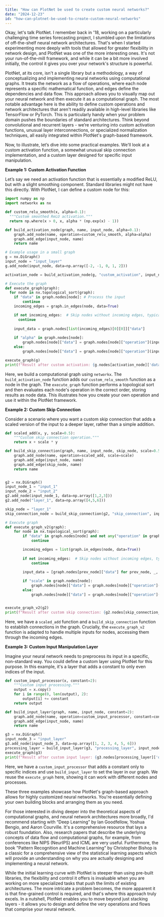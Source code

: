 ```yaml
---
title: "How can PlotNet be used to create custom neural networks?"
date: "2024-12-23"
id: "how-can-plotnet-be-used-to-create-custom-neural-networks"
---
```


Okay, let's talk PlotNet. I remember back in '18, working on a particularly challenging time series forecasting project, I stumbled upon the limitations of off-the-shelf neural network architectures. That's when I started experimenting more deeply with tools that allowed for greater flexibility in network design, and PlotNet was one of the more interesting ones. It's not your run-of-the-mill framework, and while it can be a bit more involved initially, the control it gives you over your network's structure is powerful.

PlotNet, at its core, isn't a single library but a methodology, a way of conceptualizing and implementing neural networks using computational graphs. It treats the network as a flow of operations, where each node represents a specific mathematical function, and edges define the dependencies and data flow. This approach allows you to visually map out your neural network and then execute it as a computational graph. The most notable advantage here is the ability to define custom operations and network architectures that aren't readily available in high-level libraries like TensorFlow or PyTorch. This is particularly handy when your problem domain pushes the boundaries of standard architectures. Think beyond convolutional and recurrent layers - we’re venturing into custom activation functions, unusual layer interconnections, or specialized normalization techniques, all easily integrated within PlotNet's graph-based framework.

Now, to illustrate, let’s dive into some practical examples. We'll look at a custom activation function, a somewhat unusual skip connection implementation, and a custom layer designed for specific input manipulation.

**Example 1: Custom Activation Function**

Let’s say we need an activation function that is essentially a modified ReLU, but with a slight smoothing component. Standard libraries might not have this directly. With PlotNet, I can define a custom node for this:

```python
import numpy as np
import networkx as nx

def custom_relu_smooth(x, alpha=0.1):
  """Custom smoothed ReLU activation."""
  return np.where(x > 0, x, alpha * (np.exp(x) - 1))

def build_activation_node(graph, name, input_node, alpha=0.1):
    graph.add_node(name, operation=custom_relu_smooth, alpha=alpha)
    graph.add_edge(input_node, name)
    return name

# Example usage in a small graph
g = nx.DiGraph()
input_node = "input_layer"
g.add_node(input_node, data=np.array([-2, -1, 0, 1, 2]))

activation_node = build_activation_node(g, "custom_activation", input_node, alpha=0.2)

# Execute the graph
def execute_graph(graph):
  for node in nx.topological_sort(graph):
    if "data" in graph.nodes[node]: # Process the input
        continue
    incoming_edges = graph.in_edges(node, data=True)

    if not incoming_edges:  # Skip nodes without incoming edges, typically input nodes
      continue
    
    input_data = graph.nodes[list(incoming_edges)[0][0]]["data"]
    
    if "alpha" in graph.nodes[node]:
        graph.nodes[node]["data"] = graph.nodes[node]["operation"](input_data, graph.nodes[node]["alpha"])
    else:
        graph.nodes[node]["data"] = graph.nodes[node]["operation"](input_data)

execute_graph(g)
print(f"Result after custom activation: {g.nodes[activation_node]['data']}")
```

Here, we build a computational graph using `networkx`. The `build_activation_node` function adds our `custom_relu_smooth` function as a node in the graph. The `execute_graph` function performs a topological sort and then evaluates each node's operation in the correct order, storing results as node data. This illustrates how you create your own operation and use it within the PlotNet framework.

**Example 2: Custom Skip Connection**

Consider a scenario where you want a custom skip connection that adds a scaled version of the input to a deeper layer, rather than a simple addition.

```python
def scaled_add(x, y, scale=0.5):
    """Custom skip connection operation."""
    return x + scale * y

def build_skip_connection(graph, name, input_node, skip_node, scale=0.5):
    graph.add_node(name, operation=scaled_add, scale=scale)
    graph.add_edge(input_node, name)
    graph.add_edge(skip_node, name)
    return name


g2 = nx.DiGraph()
input_node_1 = "input_1"
input_node_2 = "input_2"
g2.add_node(input_node_1, data=np.array([1,2,3]))
g2.add_node("layer_1", data=np.array([4,5,6]))

skip_node = "layer_1"
skip_connection_node = build_skip_connection(g2, "skip_connection", input_node_1, skip_node, scale=0.3)

# Execute graph
def execute_graph_v2(graph):
    for node in nx.topological_sort(graph):
        if "data" in graph.nodes[node] and not any("operation" in graph.nodes[prev_node] for prev_node, _, _ in graph.in_edges(node, data=True)):
            continue

        incoming_edges = list(graph.in_edges(node, data=True))
    
        if not incoming_edges:  # Skip nodes without incoming edges, typically input nodes
            continue
        
        input_data = [graph.nodes[prev_node]["data"] for prev_node, _, _ in incoming_edges ]

        if "scale" in graph.nodes[node]:
            graph.nodes[node]["data"] = graph.nodes[node]["operation"](*input_data, graph.nodes[node]["scale"])
        else:
            graph.nodes[node]["data"] = graph.nodes[node]["operation"](*input_data)


execute_graph_v2(g2)
print(f"Result after custom skip connection: {g2.nodes[skip_connection_node]['data']}")
```

Here, we have a `scaled_add` function and a `build_skip_connection` function to establish connections in the graph. Crucially, the `execute_graph_v2` function is adapted to handle multiple inputs for nodes, accessing them through the incoming edges.

**Example 3: Custom Input Manipulation Layer**

Imagine your neural network needs to preprocess its input in a specific, non-standard way. You could define a custom layer using PlotNet for this purpose. In this example, it's a layer that adds a constant to only even indices of the input.

```python
def custom_input_processor(x, constant=2):
    """Custom input processing."""
    output = x.copy()
    for i in range(0, len(output), 2):
        output[i] += constant
    return output

def build_input_layer(graph, name, input_node, constant=2):
    graph.add_node(name, operation=custom_input_processor, constant=constant)
    graph.add_edge(input_node, name)
    return name

g3 = nx.DiGraph()
input_node_3 = "input_layer"
g3.add_node(input_node_3, data=np.array([1, 2, 3, 4, 5, 6]))
processing_layer = build_input_layer(g3, "processing_layer", input_node_3, constant=1)
execute_graph(g3)
print(f"Result after custom input layer: {g3.nodes[processing_layer]['data']}")
```

Here, we have a `custom_input_processor` that adds a constant only to specific indices and use `build_input_layer` to set the layer in our graph. We reuse the `execute_graph` here, showing it can work with different nodes and processes.

These three examples showcase how PlotNet's graph-based approach allows for highly customized neural networks. You're essentially defining your own building blocks and arranging them as you need.

For those interested in diving deeper into the theoretical aspects of computational graphs, and neural network architectures more broadly, I'd recommend starting with “Deep Learning” by Ian Goodfellow, Yoshua Bengio, and Aaron Courville. It's a comprehensive resource that lays a robust foundation. Also, research papers that describe the underlying concepts of data flow and computational graphs, for example, from conferences like NIPS (NeurIPS) and ICML are very useful. Furthermore, the book "Pattern Recognition and Machine Learning" by Christopher Bishop is a classic for a comprehensive view of the statistical learning aspects which will provide an understanding on why you are actually designing and implementing a neural network.

While the initial learning curve with PlotNet is steeper than using pre-built libraries, the flexibility and control it offers is invaluable when you are working on more specialized tasks that push the limits of existing architectures. The more intricate a problem becomes, the more apparent it is that fine-grained control is required, and that's where this approach truly excels. In a nutshell, PlotNet enables you to move beyond just stacking layers - it allows you to design and define the very operations and flows that comprise your neural network.
